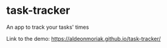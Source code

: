 # task-tracker

An app to track your tasks' times

Link to the demo: https://aldeonmoriak.github.io/task-tracker/
